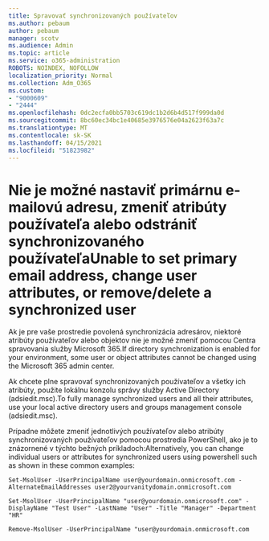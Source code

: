 ```yaml
---
title: Spravovať synchronizovaných používateľov
ms.author: pebaum
author: pebaum
manager: scotv
ms.audience: Admin
ms.topic: article
ms.service: o365-administration
ROBOTS: NOINDEX, NOFOLLOW
localization_priority: Normal
ms.collection: Adm_O365
ms.custom:
- "9000609"
- "2444"
ms.openlocfilehash: 0dc2ecfa0bb5703c619dc1b2d6b4d517f999da0d
ms.sourcegitcommit: 8bc60ec34bc1e40685e3976576e04a2623f63a7c
ms.translationtype: MT
ms.contentlocale: sk-SK
ms.lasthandoff: 04/15/2021
ms.locfileid: "51823982"
---
```

# <a name="unable-to-set-primary-email-address-change-user-attributes-or-removedelete-a-synchronized-user"></a><span data-ttu-id="5f866-102">Nie je možné nastaviť primárnu e-mailovú adresu, zmeniť atribúty používateľa alebo odstrániť synchronizovaného používateľa</span><span class="sxs-lookup"><span data-stu-id="5f866-102">Unable to set primary email address, change user attributes, or remove/delete a synchronized user</span></span>

<span data-ttu-id="5f866-103">Ak je pre vaše prostredie povolená synchronizácia adresárov, niektoré atribúty používateľov alebo objektov nie je možné zmeniť pomocou Centra spravovania služby Microsoft 365.</span><span class="sxs-lookup"><span data-stu-id="5f866-103">If directory synchronization is enabled for your environment, some user or object attributes cannot be changed using the Microsoft 365 admin center.</span></span>

<span data-ttu-id="5f866-104">Ak chcete plne spravovať synchronizovaných používateľov a všetky ich atribúty, použite lokálnu konzolu správy služby Active Directory (adsiedit.msc).</span><span class="sxs-lookup"><span data-stu-id="5f866-104">To fully manage synchronized users and all their attributes, use your local active directory users and groups management console (adsiedit.msc).</span></span>  

<span data-ttu-id="5f866-105">Prípadne môžete zmeniť jednotlivých používateľov alebo atribúty synchronizovaných používateľov pomocou prostredia PowerShell, ako je to znázornené v týchto bežných príkladoch:</span><span class="sxs-lookup"><span data-stu-id="5f866-105">Alternatively, you can change individual users or attributes for synchronized users using powershell such as shown in these common examples:</span></span>

`Set-MsolUser -UserPrincipalName user@yourdomain.onmicrosoft.com -AlternateEmailAddresses user2@yourvanitydomain.onmicrosoft.com`

`Set-MsolUser -UserPrincipalName "user@yourdomain.onmicrosoft.com" -DisplayName "Test User" -LastName "User" -Title "Manager" -Department "HR"`

`Remove-MsolUser -UserPrincipalName "user@yourdomain.onmicrosoft.com`
